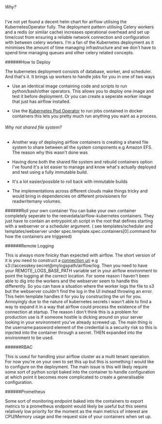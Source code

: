 ###### Why?

I've not yet found a decent helm chart for airflow utilising 
the KubernetesOperator fully. The deployment pattern utilising 
Celery workers and a redis (or similar cache) increases operational overhead
and set up time/cost from ensuring a reliable network connection 
and configuration with between celery workers. I'm a fan of the Kubernetes
deployment as it minimises the amount of time managing infrastructure and 
we don't have to spend time managing queues and other celery related
concepts.




######How to Deploy

The kubernetes deployment
consists of database, worker, and scheduler. And that's it. It brings up
workers to handle jobs for you in one of two ways

- Use an identical image containing code and scripts to 
run python/bash/other operators. This allows you to deploy one 
image and test it before deployment. Or you can create a seperate worker image
that just has airflow installed.

- Use the [Kubernetes Pod Operator](https://airflow.apache.org/docs/stable/kubernetes.html) to run jobs contained in docker containers
this lets you pretty much run anything you want as a process.


###### Why not shared file system?
- Another way of deploying airflow containers is creating a shared
file system to share between all the system components e.g Amazon EFS. The reason why this wasn't done was 

- Having done both the shared file system and rebuild containers option I've found it's a lot easier to manage and know what's actually deployed and test
using a fully immutable build.

- It's a lot easier/possible to roll back with immutable builds

- The implementations across different clouds make things tricky and would bring in dependencies 
on different provisioners for readwritemany volumes. 




######Roll your own container
You can bake your own container completely seperate to the reevedata/airflow-kubernetes containers. They just have to contain
an entrypoint.sh script in the root that defines starting with a webserver or a scheduler argument. ( see templates/scheduler and templates/webserver under spec.template.spec.containers[0].command for how the containers are triggered) 


######Remote Logging

This is always more finicky than expected with airflow. The short version of it is 
you need to construct a [connection uri](https://airflow.apache.org/docs/stable/_api/airflow/models/connection/index.html?highlight=connection%20uri)
e.g s3://accesskey:secret@mylogspath/airflow/log. Then you need 
to have your REMOTE_LOGS_BASE_PATH variable set in your airflow environment to point 
the logging at the correct location. For some reason I haven't been able to dig into 
the workers and the webserver seem to handle this differently. So you can 
have a situation where the worker logs the file to s3 but the webserver couldn't find the log
in the UI instead throwing an error. This helm template handles it for you by 
constructing the uri for you. Annoyingly due to the nature of kubernetes secrets 
i wasn't able to find a way to expand it in a way that airflow could process the existence 
of the connection at startup. The reason I don't think this is a problem for production use 
is if someone hostile is dicking around on your server looking in your environment you've already 
screwed up. The main thing is the username:password element of the credential is a security risk
so this is injected into the container through a secret. THEN expanded into the environment to be used.

######RBAC

This is useul for handling your airflow cluster as a multi tenant operation.
For now you're on your own to set this up but this is something I would like to configure 
on the deployment. The main issue is this will likely require some 
sort of python script baked into the container to handle configuration
at which point it becomes more complicated to create a generalisable configuration.


######Prometheus

Some sort of monitoring endpoint baked into the containers to export metrics to a prometheus endpoint would likely be useful
but this seems relatively low priority for the moment as the main metrics of interest are CPU/Memory usage 
and the request size of your containers when set up. 
